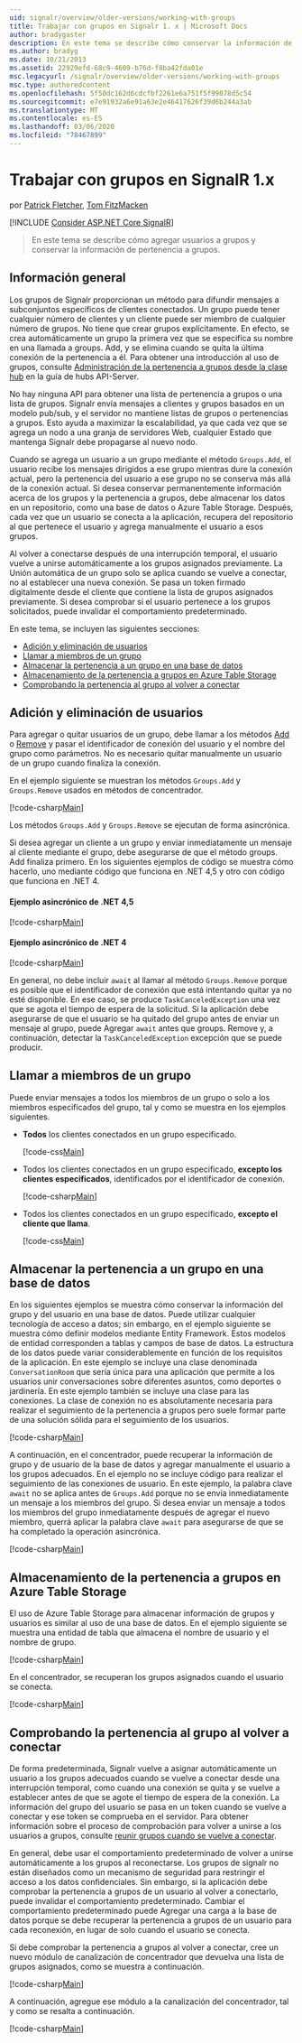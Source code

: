 ```yaml
---
uid: signalr/overview/older-versions/working-with-groups
title: Trabajar con grupos en Signalr 1. x | Microsoft Docs
author: bradygaster
description: En este tema se describe cómo conservar la información de pertenencia a grupos con la API de Hub.
ms.author: bradyg
ms.date: 10/21/2013
ms.assetid: 22929efd-68c9-4609-b76d-f8ba42fda01e
msc.legacyurl: /signalr/overview/older-versions/working-with-groups
msc.type: authoredcontent
ms.openlocfilehash: 5f50dc162d6cdcfbf2261e6a751f5f99078d5c54
ms.sourcegitcommit: e7e91932a6e91a63e2e46417626f39d6b244a3ab
ms.translationtype: MT
ms.contentlocale: es-ES
ms.lasthandoff: 03/06/2020
ms.locfileid: "78467899"
---
```

# <a name="working-with-groups-in-signalr-1x"></a>Trabajar con grupos en SignalR 1.x

por [Patrick Fletcher](https://github.com/pfletcher), [Tom FitzMacken](https://github.com/tfitzmac)

[!INCLUDE [Consider ASP.NET Core SignalR](~/includes/signalr/signalr-version-disambiguation.md)]

> En este tema se describe cómo agregar usuarios a grupos y conservar la información de pertenencia a grupos.

## <a name="overview"></a>Información general

Los grupos de Signalr proporcionan un método para difundir mensajes a subconjuntos específicos de clientes conectados. Un grupo puede tener cualquier número de clientes y un cliente puede ser miembro de cualquier número de grupos. No tiene que crear grupos explícitamente. En efecto, se crea automáticamente un grupo la primera vez que se especifica su nombre en una llamada a groups. Add, y se elimina cuando se quita la última conexión de la pertenencia a él. Para obtener una introducción al uso de grupos, consulte [Administración de la pertenencia a grupos desde la clase hub](index.md) en la guía de hubs API-Server.

No hay ninguna API para obtener una lista de pertenencia a grupos o una lista de grupos. Signalr envía mensajes a clientes y grupos basados en un modelo pub/sub, y el servidor no mantiene listas de grupos o pertenencias a grupos. Esto ayuda a maximizar la escalabilidad, ya que cada vez que se agrega un nodo a una granja de servidores Web, cualquier Estado que mantenga Signalr debe propagarse al nuevo nodo.

Cuando se agrega un usuario a un grupo mediante el método `Groups.Add`, el usuario recibe los mensajes dirigidos a ese grupo mientras dure la conexión actual, pero la pertenencia del usuario a ese grupo no se conserva más allá de la conexión actual. Si desea conservar permanentemente información acerca de los grupos y la pertenencia a grupos, debe almacenar los datos en un repositorio, como una base de datos o Azure Table Storage. Después, cada vez que un usuario se conecta a la aplicación, recupera del repositorio al que pertenece el usuario y agrega manualmente el usuario a esos grupos.

Al volver a conectarse después de una interrupción temporal, el usuario vuelve a unirse automáticamente a los grupos asignados previamente. La Unión automática de un grupo solo se aplica cuando se vuelve a conectar, no al establecer una nueva conexión. Se pasa un token firmado digitalmente desde el cliente que contiene la lista de grupos asignados previamente. Si desea comprobar si el usuario pertenece a los grupos solicitados, puede invalidar el comportamiento predeterminado.

En este tema, se incluyen las siguientes secciones:

- [Adición y eliminación de usuarios](#add)
- [Llamar a miembros de un grupo](#call)
- [Almacenar la pertenencia a un grupo en una base de datos](#storedatabase)
- [Almacenamiento de la pertenencia a grupos en Azure Table Storage](#storeazuretable)
- [Comprobando la pertenencia al grupo al volver a conectar](#verify)

<a id="add"></a>

## <a name="adding-and-removing-users"></a>Adición y eliminación de usuarios

Para agregar o quitar usuarios de un grupo, debe llamar a los métodos [Add](https://msdn.microsoft.com/library/microsoft.aspnet.signalr.igroupmanager.add(v=vs.111).aspx) o [Remove](https://msdn.microsoft.com/library/microsoft.aspnet.signalr.igroupmanager.remove(v=vs.111).aspx) y pasar el identificador de conexión del usuario y el nombre del grupo como parámetros. No es necesario quitar manualmente un usuario de un grupo cuando finaliza la conexión.

En el ejemplo siguiente se muestran los métodos `Groups.Add` y `Groups.Remove` usados en métodos de concentrador.

[!code-csharp[Main](working-with-groups/samples/sample1.cs?highlight=5,10)]

Los métodos `Groups.Add` y `Groups.Remove` se ejecutan de forma asincrónica.

Si desea agregar un cliente a un grupo y enviar inmediatamente un mensaje al cliente mediante el grupo, debe asegurarse de que el método groups. Add finaliza primero. En los siguientes ejemplos de código se muestra cómo hacerlo, uno mediante código que funciona en .NET 4,5 y otro con código que funciona en .NET 4.

#### <a name="asynchronous-net-45-example"></a>Ejemplo asincrónico de .NET 4,5

[!code-csharp[Main](working-with-groups/samples/sample2.cs?highlight=1,3)]

#### <a name="asynchronous-net-4-example"></a>Ejemplo asincrónico de .NET 4

[!code-csharp[Main](working-with-groups/samples/sample3.cs?highlight=3-4)]

En general, no debe incluir `await` al llamar al método `Groups.Remove` porque es posible que el identificador de conexión que está intentando quitar ya no esté disponible. En ese caso, se produce `TaskCanceledException` una vez que se agota el tiempo de espera de la solicitud. Si la aplicación debe asegurarse de que el usuario se ha quitado del grupo antes de enviar un mensaje al grupo, puede Agregar `await` antes que groups. Remove y, a continuación, detectar la `TaskCanceledException` excepción que se puede producir.

<a id="call"></a>

## <a name="calling-members-of-a-group"></a>Llamar a miembros de un grupo

Puede enviar mensajes a todos los miembros de un grupo o solo a los miembros especificados del grupo, tal y como se muestra en los ejemplos siguientes.

- **Todos** los clientes conectados en un grupo especificado. 

    [!code-css[Main](working-with-groups/samples/sample4.css)]
- Todos los clientes conectados en un grupo especificado, **excepto los clientes especificados**, identificados por el identificador de conexión. 

    [!code-csharp[Main](working-with-groups/samples/sample5.cs)]
- Todos los clientes conectados en un grupo especificado, **excepto el cliente que llama**. 

    [!code-css[Main](working-with-groups/samples/sample6.css)]

<a id="storedatabase"></a>

## <a name="storing-group-membership-in-a-database"></a>Almacenar la pertenencia a un grupo en una base de datos

En los siguientes ejemplos se muestra cómo conservar la información del grupo y del usuario en una base de datos. Puede utilizar cualquier tecnología de acceso a datos; sin embargo, en el ejemplo siguiente se muestra cómo definir modelos mediante Entity Framework. Estos modelos de entidad corresponden a tablas y campos de base de datos. La estructura de los datos puede variar considerablemente en función de los requisitos de la aplicación. En este ejemplo se incluye una clase denominada `ConversationRoom` que sería única para una aplicación que permite a los usuarios unir conversaciones sobre diferentes asuntos, como deportes o jardinería. En este ejemplo también se incluye una clase para las conexiones. La clase de conexión no es absolutamente necesaria para realizar el seguimiento de la pertenencia a grupos pero suele formar parte de una solución sólida para el seguimiento de los usuarios.

[!code-csharp[Main](working-with-groups/samples/sample7.cs)]

A continuación, en el concentrador, puede recuperar la información de grupo y de usuario de la base de datos y agregar manualmente el usuario a los grupos adecuados. En el ejemplo no se incluye código para realizar el seguimiento de las conexiones de usuario. En este ejemplo, la palabra clave `await` no se aplica antes de `Groups.Add` porque no se envía inmediatamente un mensaje a los miembros del grupo. Si desea enviar un mensaje a todos los miembros del grupo inmediatamente después de agregar el nuevo miembro, querrá aplicar la palabra clave `await` para asegurarse de que se ha completado la operación asincrónica.

[!code-csharp[Main](working-with-groups/samples/sample8.cs)]

<a id="storeazuretable"></a>

## <a name="storing-group-membership-in-azure-table-storage"></a>Almacenamiento de la pertenencia a grupos en Azure Table Storage

El uso de Azure Table Storage para almacenar información de grupos y usuarios es similar al uso de una base de datos. En el ejemplo siguiente se muestra una entidad de tabla que almacena el nombre de usuario y el nombre de grupo.

[!code-csharp[Main](working-with-groups/samples/sample9.cs)]

En el concentrador, se recuperan los grupos asignados cuando el usuario se conecta.

[!code-csharp[Main](working-with-groups/samples/sample10.cs)]

<a id="verify"></a>

## <a name="verifying-group-membership-when-reconnecting"></a>Comprobando la pertenencia al grupo al volver a conectar

De forma predeterminada, Signalr vuelve a asignar automáticamente un usuario a los grupos adecuados cuando se vuelve a conectar desde una interrupción temporal, como cuando una conexión se quita y se vuelve a establecer antes de que se agote el tiempo de espera de la conexión. La información del grupo del usuario se pasa en un token cuando se vuelve a conectar y ese token se comprueba en el servidor. Para obtener información sobre el proceso de comprobación para volver a unirse a los usuarios a grupos, consulte [reunir grupos cuando se vuelve a conectar](index.md).

En general, debe usar el comportamiento predeterminado de volver a unirse automáticamente a los grupos al reconectarse. Los grupos de signalr no están diseñados como un mecanismo de seguridad para restringir el acceso a los datos confidenciales. Sin embargo, si la aplicación debe comprobar la pertenencia a grupos de un usuario al volver a conectarlo, puede invalidar el comportamiento predeterminado. Cambiar el comportamiento predeterminado puede Agregar una carga a la base de datos porque se debe recuperar la pertenencia a grupos de un usuario para cada reconexión, en lugar de solo cuando el usuario se conecta.

Si debe comprobar la pertenencia a grupos al volver a conectar, cree un nuevo módulo de canalización de concentrador que devuelva una lista de grupos asignados, como se muestra a continuación.

[!code-csharp[Main](working-with-groups/samples/sample11.cs)]

A continuación, agregue ese módulo a la canalización del concentrador, tal y como se resalta a continuación.

[!code-csharp[Main](working-with-groups/samples/sample12.cs?highlight=10)]
